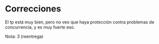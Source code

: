 # Correcciones

El tp está muy bien, pero no veo que haya protección contra problemas de concurrencia, y es muy fuerte eso.

Nota: 3 (reentrega)
